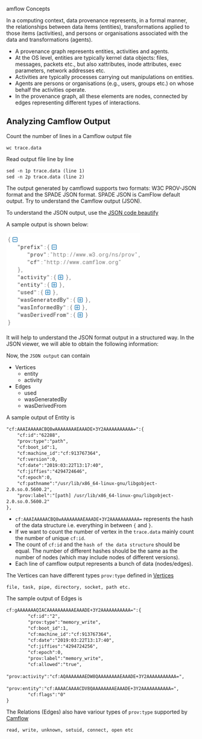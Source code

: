 amflow Concepts

In a computing context, data provenance represents, in a formal manner, the relationships between data items (entities), transformations applied to those items (activities), and persons or organisations associated with the data and transformations (agents).

- A provenance graph represents entities, activities and agents. 
- At the OS level, entities are typically kernel data objects: files, messages, packets etc., but also xattributes, inode attributes, exec parameters, network addresses etc.  
- Activities are typically processes carrying out manipulations on entities. 
- Agents are persons or organisations (e.g., users, groups etc.) on whose behalf the activities operate. 
- In the provenance graph, all these elements are nodes, connected by edges representing different types of interactions.

## Analyzing Camflow Output

Count the number of lines in a Camflow output file 

```
wc trace.data
```

Read output file line by line
```
sed -n 1p trace.data (line 1) 
sed -n 2p trace.data (line 2)
```

The output generated by camflowd supports two formats: W3C PROV-JSON format and the SPADE JSON format. SPADE JSON is CamFlow default output. Try to understand the Camflow output (JSON).

To understand the JSON output, use the [JSON code beautify](https://codebeautify.org/jsonviewer)

A sample output is shown below:

[//]: <img src="Images/camflow_json_1.PNG" width="360" height="170">

![](Images/camflow_json_1.PNG)   

It will help to understand the JSON format output in a structured way. In the JSON viewer, we will able to obtain the following information:

Now, the `JSON output` can contain

- Vertices
  - entity
  - activity
- Edges
  - used
  - wasGeneratedBy
  - wasDerivedFrom

A sample output of Entity is

```
"cf:AAAIAAAAACBQ8wAAAAAAAAEAAADE+3Y2AAAAAAAAAAA=":{
    "cf:id":"62288",
    "prov:type":"path",
    "cf:boot_id":1,
    "cf:machine_id":"cf:913767364",
    "cf:version":0,
    "cf:date":"2019:03:22T13:17:40",
    "cf:jiffies":"4294724646",
    "cf:epoch":0,
    "cf:pathname":"/usr/lib/x86_64-linux-gnu/libgobject-2.0.so.0.5600.2",
    "prov:label":"[path] /usr/lib/x86_64-linux-gnu/libgobject-2.0.so.0.5600.2"
},
```

- `cf:AAAIAAAAACBQ8wAAAAAAAAEAAADE+3Y2AAAAAAAAAAA=` represents the hash of the data structure i.e. everything in between `{` and `}`.
-  If we want to count the number of vertex in the `trace.data` mainly count the number of unique `cf:id`.
- The count of `cf:id` and the `hash of the data structure` should be equal. The number of different hashes should be the same as the number of nodes (which may include nodes of different versions).
- Each line of camflow output represents a bunch of data (nodes/edges).

The Vertices can have different types `prov:type` defined in [Vertices](https://github.com/CamFlow/camflow-dev/blob/master/docs/VERTICES.md)

```
file, task, pipe, directory, socket, path etc. 
```

The sample output of Edges is
```
cf:gAAAAAAAQIACAAAAAAAAAAEAAADE+3Y2AAAAAAAAAAA=":{
        "cf:id":"2",
        "prov:type":"memory_write",
        "cf:boot_id":1,
        "cf:machine_id":"cf:913767364",
        "cf:date":"2019:03:22T13:17:40",
        "cf:jiffies":"4294724256",
        "cf:epoch":0,
        "prov:label":"memory_write",
        "cf:allowed":"true",
        "prov:activity":"cf:AQAAAAAAAEDW8QAAAAAAAAEAAADE+3Y2AAAAAAAAAAA=",
        "prov:entity":"cf:AAAACAAAACDV8QAAAAAAAAEAAADE+3Y2AAAAAAAAAAA=",
        "cf:flags":"0"
}
```
    
The Relations (Edges) also have variour types of `prov:type` supported by [Camflow](https://github.com/CamFlow/camflow-dev/blob/master/docs/RELATIONS.md)

```
read, write, unknown, setuid, connect, open etc
```

